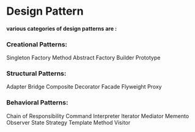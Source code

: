 # Design Pattern

#### various categories of design patterns are : 

### Creational Patterns:
Singleton
Factory Method
Abstract Factory
Builder
Prototype

### Structural Patterns:
Adapter
Bridge
Composite
Decorator
Facade
Flyweight
Proxy

### Behavioral Patterns:
Chain of Responsibility
Command
Interpreter
Iterator
Mediator
Memento
Observer
State
Strategy
Template Method
Visitor